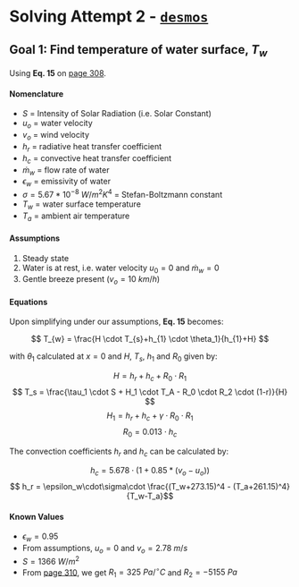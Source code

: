 # Solving Attempt 2 - [`desmos`](https://www.desmos.com/calculator/fj9gy8l2la)

## Goal 1: Find temperature of water surface, $T_w$

Using **Eq. 15** on [page 308](../docs/papers/Experimental_validation_of_a_thermal_mod.pdf).

#### Nomenclature

* $S$ = Intensity of Solar Radiation (i.e. Solar Constant)
* $u_o$ = water velocity
* $v_o$ = wind velocity
* $h_r$ = radiative heat transfer coefficient
* $h_c$ = convective heat transfer coefficient
* $\dot{m}_w$ = flow rate of water
* $\epsilon_w$ = emissivity of water
* $\sigma = 5.67*10^{-8}\ W/m^2K^4$ = Stefan-Boltzmann constant
* $T_w$ = water surface temperature
* $T_a$ = ambient air temperature

#### Assumptions

1. Steady state
2. Water is at rest, i.e. water velocity $u_0 = 0$ and $\dot{m}_w=0$
3. Gentle breeze present ($v_o = 10\ km/h$)

#### Equations

Upon simplifying under our assumptions, **Eq. 15** becomes:

$$ T_{w} = \frac{H \cdot T_{s}+h_{1} \cdot \theta_1}{h_{1}+H} $$

with $\theta_1$ calculated at $x=0$ and $H$, $T_s$, $h_1$ and $R_0$ given by:

$$ H = h_r + h_c + R_0 \cdot R_1 $$
$$ T_s = \frac{\tau_1 \cdot S + H_1 \cdot T_A - R_0 \cdot R_2 \cdot (1-r)}{H} $$
$$ H_1 = h_r + h_c + \gamma \cdot R_0 \cdot R_1 $$
$$ R_0 = 0.013 \cdot h_c $$

The convection coefficients $h_r$ and $h_c$ can be calculated by:

$$ h_c = 5.678 \cdot (1 + 0.85*(v_o-u_o)) $$
$$ h_r = \epsilon_w\cdot\sigma\cdot \frac{(T_w+273.15)^4 - (T_a+261.15)^4}{T_w-T_a}$$

#### Known Values

* $\epsilon_w = 0.95$
* From assumptions, $u_o = 0$ and $v_o = 2.78\ m/s$
* $S = 1366\ W/m^2$
* From [page 310](../docs/papers/Experimental_validation_of_a_thermal_mod.pdf), we get $R_1=325\ Pa/^\circ C$ and $R_2=-5155\ Pa$

